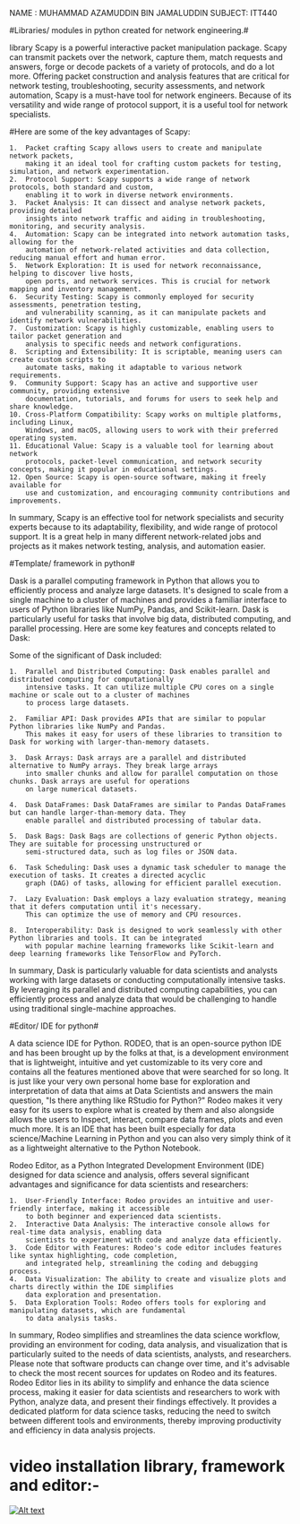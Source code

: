 NAME : MUHAMMAD AZAMUDDIN BIN JAMALUDDIN
SUBJECT: ITT440


#Libraries/ modules in python created for network engineering.#

library Scapy is a powerful interactive packet manipulation package. Scapy can transmit packets 
over the network, capture them, match requests and answers, forge or decode packets of a variety 
of protocols, and do a lot more. Offering packet construction and analysis features that are critical 
for network testing, troubleshooting, security assessments, and network automation, Scapy is a must-have
tool for network engineers. Because of its versatility and wide range of protocol support, it is a useful 
tool for network specialists.

#Here are some of the key advantages of Scapy:

	1.	Packet crafting Scapy allows users to create and manipulate network packets,
        making it an ideal tool for crafting custom packets for testing, simulation, and network experimentation.
	2.	Protocol Support: Scapy supports a wide range of network protocols, both standard and custom,
        enabling it to work in diverse network environments.
	3.	Packet Analysis: It can dissect and analyse network packets, providing detailed
        insights into network traffic and aiding in troubleshooting, monitoring, and security analysis.
	4.	Automation: Scapy can be integrated into network automation tasks, allowing for the 
	    automation of network-related activities and data collection, reducing manual effort and human error.
	5.	Network Exploration: It is used for network reconnaissance, helping to discover live hosts,
    	open ports, and network services. This is crucial for network mapping and inventory management.
	6.	Security Testing: Scapy is commonly employed for security assessments, penetration testing, 
	    and vulnerability scanning, as it can manipulate packets and identify network vulnerabilities.
	7.	Customization: Scapy is highly customizable, enabling users to tailor packet generation and 
	    analysis to specific needs and network configurations.
	8.	Scripting and Extensibility: It is scriptable, meaning users can create custom scripts to 
	    automate tasks, making it adaptable to various network requirements.
	9.	Community Support: Scapy has an active and supportive user community, providing extensive 
	    documentation, tutorials, and forums for users to seek help and share knowledge.
	10.	Cross-Platform Compatibility: Scapy works on multiple platforms, including Linux, 
	    Windows, and macOS, allowing users to work with their preferred operating system.
	11.	Educational Value: Scapy is a valuable tool for learning about network 
	    protocols, packet-level communication, and network security concepts, making it popular in educational settings.
	12.	Open Source: Scapy is open-source software, making it freely available for 
	    use and customization, and encouraging community contributions and improvements.

In summary, Scapy is an effective tool for network specialists and security experts because
to its adaptability, flexibility, and wide range of protocol support. It is a great help in 
many different network-related jobs and projects as it makes network testing, analysis, and automation easier.





#Template/ framework in python#

Dask is a parallel computing framework in Python that allows you to efficiently process and analyze large datasets. 
It's designed to scale from a single machine to a cluster of machines and provides a familiar interface to users of 
Python libraries like NumPy, Pandas, and Scikit-learn. Dask is particularly useful for tasks that involve big data, 
distributed computing, and parallel processing. Here are some key features and concepts related to Dask:

Some of the significant of Dask included:

	1.	Parallel and Distributed Computing: Dask enables parallel and distributed computing for computationally 
        intensive tasks. It can utilize multiple CPU cores on a single machine or scale out to a cluster of machines 
		to process large datasets.
		
	2.	Familiar API: Dask provides APIs that are similar to popular Python libraries like NumPy and Pandas. 
	    This makes it easy for users of these libraries to transition to Dask for working with larger-than-memory datasets.
		
	3.	Dask Arrays: Dask arrays are a parallel and distributed alternative to NumPy arrays. They break large arrays 
	    into smaller chunks and allow for parallel computation on those chunks. Dask arrays are useful for operations 
		on large numerical datasets.
		
	4.	Dask DataFrames: Dask DataFrames are similar to Pandas DataFrames but can handle larger-than-memory data. They 
	    enable parallel and distributed processing of tabular data.
		
	5.	Dask Bags: Dask Bags are collections of generic Python objects. They are suitable for processing unstructured or 
	    semi-structured data, such as log files or JSON data.
		
	6.	Task Scheduling: Dask uses a dynamic task scheduler to manage the execution of tasks. It creates a directed acyclic 
	    graph (DAG) of tasks, allowing for efficient parallel execution.
		
	7.	Lazy Evaluation: Dask employs a lazy evaluation strategy, meaning that it defers computation until it's necessary. 
	    This can optimize the use of memory and CPU resources.
		
	8.	Interoperability: Dask is designed to work seamlessly with other Python libraries and tools. It can be integrated 
	    with popular machine learning frameworks like Scikit-learn and deep learning frameworks like TensorFlow and PyTorch.


In summary, Dask is particularly valuable for data scientists and analysts working with large datasets or conducting 
computationally intensive tasks. By leveraging its parallel and distributed computing capabilities, you can efficiently 
process and analyze data that would be challenging to handle using traditional single-machine approaches.






#Editor/ IDE for python#

A data science IDE for Python. RODEO, that is an open-source python IDE and has been brought up by the folks at that,
is a development environment that is lightweight, intuitive and yet customizable to its very core and contains all 
the features mentioned above that were searched for so long. It is just like your very own personal home base for 
exploration and interpretation of data that aims at Data Scientists and answers the main question, "Is there anything 
like RStudio for Python?" Rodeo makes it very easy for its users to explore what is created by them and also alongside 
allows the users to Inspect, interact, compare data frames, plots and even much more. It is an IDE that has been built 
especially for data science/Machine Learning in Python and you can also very simply think of it as a lightweight 
alternative to the Python Notebook.

Rodeo Editor, as a Python Integrated Development Environment (IDE) designed for data science and analysis, 
offers several significant advantages and significance for data scientists and researchers:

	1.	User-Friendly Interface: Rodeo provides an intuitive and user-friendly interface, making it accessible 
	    to both beginner and experienced data scientists.
	2.	Interactive Data Analysis: The interactive console allows for real-time data analysis, enabling data 
	    scientists to experiment with code and analyze data efficiently.
	3.	Code Editor with Features: Rodeo's code editor includes features like syntax highlighting, code completion, 
	    and integrated help, streamlining the coding and debugging process.
	4.	Data Visualization: The ability to create and visualize plots and charts directly within the IDE simplifies 
	    data exploration and presentation.
	5.	Data Exploration Tools: Rodeo offers tools for exploring and manipulating datasets, which are fundamental 
	    to data analysis tasks.


In summary, Rodeo simplifies and streamlines the data science workflow, providing an environment for coding, 
data analysis, and visualization that is particularly suited to the needs of data scientists, analysts, and 
researchers. Please note that software products can change over time, and it's advisable to check the most 
recent sources for updates on Rodeo and its features. Rodeo Editor lies in its ability to simplify and enhance the 
data science process, making it easier for data scientists and researchers to work with Python, analyze data, and 
present their findings effectively. It provides a dedicated platform for data science tasks, reducing the need to 
switch between different tools and environments, thereby improving productivity and efficiency in data analysis projects.


# video installation library, framework and editor:-

[![Alt text](https://img.youtube.com/vi/3xjV8VhwkCg/0.jpg)](https://www.youtube.com/watch?v=3xjV8VhwkCg)
